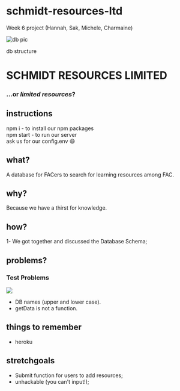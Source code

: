 # schmidt-resources-ltd
Week 6 project (Hannah, Sak, Michele, Charmaine)

![db pic](https://user-images.githubusercontent.com/39189687/49532920-84779a80-f8b5-11e8-985b-51449896a06a.jpg)

db structure

# SCHMIDT RESOURCES LIMITED
### ...or _limited resources_?

## instructions

npm i - to install our npm packages <br /> 
npm start - to run our server <br /> 
ask us for our config.env :smile: <br /> 

## what?

A database for FACers to search for learning resources among FAC.

## why?

Because we have a thirst for knowledge.

## how?

1- We got together and discussed the Database Schema;


## problems?

### Test Problems

![](https://media.giphy.com/media/7MZ0v9KynmiSA/giphy.gif)

  - DB names (upper and lower case).
  - getData is not a function.

## things to remember

- heroku

## stretchgoals

- Submit function for users to add resources;
- unhackable (you can't input!);
